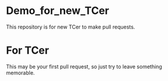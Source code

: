 # Demo_for_new_TCer
This repository is for new TCer to make pull requests.

# For TCer
This may be your first pull request, so just try to leave something memorable.


